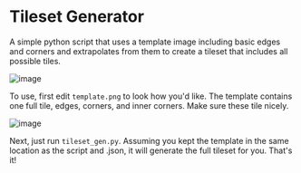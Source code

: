 # Tileset Generator

A simple python script that uses a template image including basic edges and corners and extrapolates from them to create a tileset that includes all possible tiles.

![image](https://user-images.githubusercontent.com/84639405/222930645-4c5e0df7-c956-4702-9d3c-9dd78edf6b1e.png)

To use, first edit `template.png` to look how you'd like. The template contains one full tile, edges, corners, and inner corners. Make sure these tile nicely.

![image](https://user-images.githubusercontent.com/84639405/222930755-f890a177-13d6-4a99-96d8-70e21725d331.png)

Next, just run `tileset_gen.py`. Assuming you kept the template in the same location as the script and .json, it will generate the full tileset for you. That's it!

